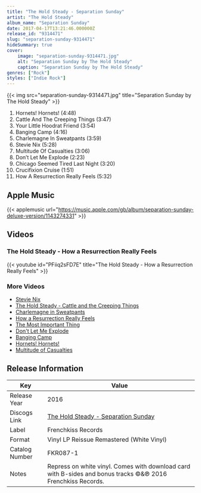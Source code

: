 ```yaml
---
title: "The Hold Steady - Separation Sunday"
artist: "The Hold Steady"
album_name: "Separation Sunday"
date: 2017-04-17T13:21:46.000000Z
release_id: "9314471"
slug: "separation-sunday-9314471"
hideSummary: true
cover:
    image: "separation-sunday-9314471.jpg"
    alt: "Separation Sunday by The Hold Steady"
    caption: "Separation Sunday by The Hold Steady"
genres: ["Rock"]
styles: ["Indie Rock"]
---
```


{{< img src="separation-sunday-9314471.jpg" title="Separation Sunday by The Hold Steady" >}}

<!-- section break -->

1. Hornets! Hornets! (4:48)
2. Cattle And The Creeping Things  (3:47)
3. Your Little Hoodrat Friend (3:54)
4. Banging Camp  (4:16)
5. Charlemagne In Sweatpants (3:59)
6. Stevie Nix (5:28)
7. Multitude Of Casualties (3:06)
8. Don’t Let Me Explode (2:23)
9. Chicago Seemed Tired Last Night (3:20)
10. Crucifixion Cruise (1:51)
11. How A Resurrection Really Feels (5:32)

<!-- section break -->




## Apple Music
{{< applemusic url="https://music.apple.com/gb/album/separation-sunday-deluxe-version/1143274331" >}}





## Videos
### The Hold Steady - How a Resurrection Really Feels
{{< youtube id="PFiiq2sFD7E" title="The Hold Steady - How a Resurrection Really Feels" >}}<br>

### More Videos

- [Stevie Nix](https://www.youtube.com/watch?v=IapupJ1gf9I)
- [The Hold Steady - Cattle and the Creeping Things](https://www.youtube.com/watch?v=vH73KPV11hE)
- [Charlemagne in Sweatpants](https://www.youtube.com/watch?v=a1Garm5R3nU)
- [How a Resurrection Really Feels](https://www.youtube.com/watch?v=OYI4Xj-l1rk)
- [The Most Important Thing](https://www.youtube.com/watch?v=Df29NhNhANA)
- [Don't Let Me Explode](https://www.youtube.com/watch?v=94PUqP4yVzc)
- [Banging Camp](https://www.youtube.com/watch?v=Ie-_fcvmfrM)
- [Hornets! Hornets!](https://www.youtube.com/watch?v=zi9FCw5FK60)
- [Multitude of Casualties](https://www.youtube.com/watch?v=Q9WQoOBrq_g)


## Release Information
|  Key           | Value                                                |
| ---------------| ---------------------------------------------------- |
| Release Year   | 2016                                   |
| Discogs Link   | [The Hold Steady - Separation Sunday](https://www.discogs.com/release/9314471-The-Hold-Steady-Separation-Sunday) |
| Label          | Frenchkiss Records |
| Format         | Vinyl LP Reissue Remastered (White Vinyl) |
| Catalog Number | FKR087-1 |
| Notes | Repress on white vinyl. Comes with download card with B-sides and bonus tracks  ©&℗ 2016 Frenchkiss Records.  |